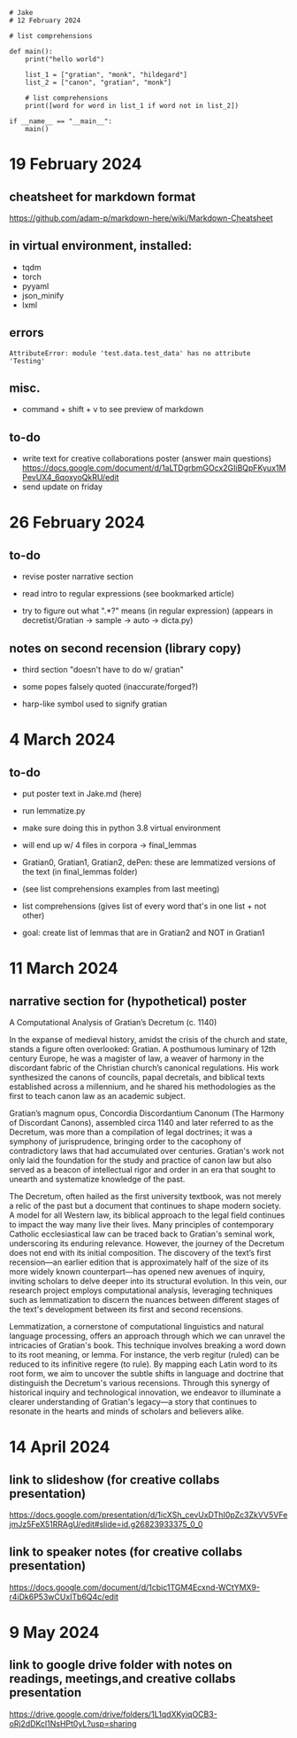 
```
# Jake
# 12 February 2024

# list comprehensions 

def main():
    print("hello world")

    list_1 = ["gratian", "monk", "hildegard"]
    list_2 = ["canon", "gratian", "monk"]

    # list comprehensions
    print([word for word in list_1 if word not in list_2])

if __name__ == "__main__":
    main()    
```

# 19 February 2024

## cheatsheet for markdown format
https://github.com/adam-p/markdown-here/wiki/Markdown-Cheatsheet

## in virtual environment, installed:

+ tqdm
+ torch
+ pyyaml
+ json_minify
+ lxml

## errors
`AttributeError: module 'test.data.test_data' has no attribute 'Testing'`

## misc.

+ command + shift + v to see preview of markdown

## to-do

+ write text for creative collaborations poster (answer main questions)
https://docs.google.com/document/d/1aLTDgrbmGOcx2GIiBQpFKyux1MPevUX4_6qoxyoQkRU/edit
+ send update on friday

# 26 February 2024

## to-do

+ revise poster narrative section

+ read intro to regular expressions (see bookmarked article)

+ try to figure out what ".*?" means (in regular expression) (appears in decretist/Gratian -> sample -> auto -> dicta.py)

## notes on second recension (library copy)

+ third section "doesn't have to do w/ gratian"
+ some popes falsely quoted (inaccurate/forged?)

+ harp-like symbol used to signify gratian

# 4 March 2024

## to-do

+ put poster text in Jake.md (here)

+ run lemmatize.py
+ make sure doing this in python 3.8 virtual environment

+ will end up w/ 4 files in corpora -> final_lemmas
+ Gratian0, Gratian1, Gratian2, dePen: these are lemmatized versions of the text (in final_lemmas folder)

+ (see list comprehensions examples from last meeting)

+ list comprehensions (gives list of every word that's in one list + not other)
+ goal: create list of lemmas that are in Gratian2 and NOT in Gratian1

# 11 March 2024

## narrative section for (hypothetical) poster

A Computational Analysis of Gratian’s Decretum (c. 1140)

In the expanse of medieval history, amidst the crisis of the church and state, stands a figure often overlooked: Gratian. A posthumous luminary of 12th century Europe, he was a magister of law, a weaver of harmony in the discordant fabric of the Christian church’s canonical regulations. His work synthesized the canons of councils, papal decretals, and biblical texts established across a millennium, and he shared his methodologies as the first to teach canon law as an academic subject. 

Gratian’s magnum opus, Concordia Discordantium Canonum (The Harmony of Discordant Canons), assembled circa 1140 and later referred to as the Decretum, was more than a compilation of legal doctrines; it was a symphony of jurisprudence, bringing order to the cacophony of contradictory laws that had accumulated over centuries. Gratian's work not only laid the foundation for the study and practice of canon law but also served as a beacon of intellectual rigor and order in an era that sought to unearth and systematize knowledge of the past. 

The Decretum, often hailed as the first university textbook, was not merely a relic of the past but a document that continues to shape modern society. A model for all Western law, its biblical approach to the legal field continues to impact the way many live their lives. Many principles of contemporary Catholic ecclesiastical law can be traced back to Gratian's seminal work, underscoring its enduring relevance.
However, the journey of the Decretum does not end with its initial composition. The discovery of the text’s first recension—an earlier edition that is approximately half of the size of its more widely known counterpart—has opened new avenues of inquiry, inviting scholars to delve deeper into its structural evolution. In this vein, our research project employs computational analysis, leveraging techniques such as lemmatization to discern the nuances between different stages of the text's development between its first and second recensions.

Lemmatization, a cornerstone of computational linguistics and natural language processing, offers an approach through which we can unravel the intricacies of Gratian's book. This technique involves breaking a word down to its root meaning, or lemma. For instance, the verb regitur (ruled) can be reduced to its infinitive regere (to rule). By mapping each Latin word to its root form, we aim to uncover the subtle shifts in language and doctrine that distinguish the Decretum's various recensions. Through this synergy of historical inquiry and technological innovation, we endeavor to illuminate a clearer understanding of Gratian's legacy—a story that continues to resonate in the hearts and minds of scholars and believers alike.

# 14 April 2024

## link to slideshow (for creative collabs presentation)
https://docs.google.com/presentation/d/1icXSh_cevUxDThI0pZc3ZkVV5VFejmJz5FeX51RRAgU/edit#slide=id.g26823933375_0_0

## link to speaker notes (for creative collabs presentation)
https://docs.google.com/document/d/1cbic1TGM4Ecxnd-WCtYMX9-r4iDk6P53wCUxITb6Q4c/edit

# 9 May 2024

## link to google drive folder with notes on readings, meetings,and creative collabs presentation
https://drive.google.com/drive/folders/1L1qdXKyiqOCB3-oRj2dDKcl1NsHPt0yL?usp=sharing
